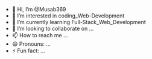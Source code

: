 - 👋 Hi, I’m @Musab369
- 👀 I’m interested in coding_Web-Development
- 🌱 I’m currently learning Full-Stack_Web_Development
- 💞️ I’m looking to collaborate on ...
- 📫 How to reach me ...
- 😄 Pronouns: ...
- ⚡ Fun fact: ...

<!---
Musab369/Musab369 is a ✨ special ✨ repository because its `README.md` (this file) appears on your GitHub profile.
You can click the Preview link to take a look at your changes.
--->
